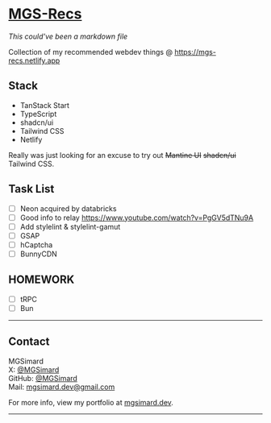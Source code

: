 # [MGS-Recs](https://mgs-recs.netlify.app/)

_This could've been a markdown file_

Collection of my recommended webdev things @ https://mgs-recs.netlify.app

## Stack

- TanStack Start
- TypeScript
- shadcn/ui
- Tailwind CSS
- Netlify

Really was just looking for an excuse to try out ~~Mantine UI~~ ~~shadcn/ui~~ Tailwind CSS.

## Task List

- [ ] Neon acquired by databricks
- [ ] Good info to relay https://www.youtube.com/watch?v=PgGV5dTNu9A
- [ ] Add stylelint & stylelint-gamut
- [ ] GSAP
- [ ] hCaptcha
- [ ] BunnyCDN

## HOMEWORK

- [ ] tRPC
- [ ] Bun

---

## Contact

MGSimard  
X: [@MGSimard](https://x.com/MGSimard)  
GitHub: [@MGSimard](https://github.com/MGSimard)  
Mail: [mgsimard.dev@gmail.com](mailto:mgsimard.dev@gmail.com)

For more info, view my portfolio at [mgsimard.dev](https://mgsimard.dev).

---
